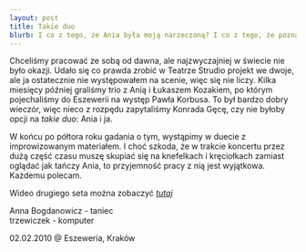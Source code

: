 ```yaml
---
layout: post
title: Takie duo
blurb: I co z tego, że Ania była moją narzeczoną? I co z tego, że poznaliśmy się w pracy i razem realizowaliśmy różne przedsięwzięcia? Trudno w to uwierzyć, ale nigdy nie udało nam się po prostu razem wystąpić na scenie. 
---
```

Chceliśmy pracować ze sobą od dawna, ale najzwyczajniej w 
świecie nie było okazji. Udało się co prawda zrobić w Teatrze
Strudio projekt we dwoje, ale ja ostatecznie nie występowałem 
na scenie, więc się nie liczy. Kilka miesięcy później graliśmy 
trio z Anią i Łukaszem Kozakiem, po którym pojechaliśmy do 
Eszewerii na występ Pawła Korbusa. To był bardzo dobry wieczór, 
więc nieco z rozpędu zapytaliśmy Konrada Gęcę, czy nie byłoby 
opcji na *takie duo*: Ania i ja.

W końcu po półtora roku gadania o tym, wystąpimy w duecie z
improwizowanym materiałem. I choć szkoda, że w trakcie 
koncertu przez dużą część czasu muszę skupiać się na knefelkach
i kręciołkach zamiast oglądać jak tańczy Ania, to przyjemność
pracy z nią jest wyjątkowa. Każdemu polecam.

Wideo drugiego seta można zobaczyć *[tutaj](http://vimeo.com/video/9180888 "Dokumentacja wideo")*

Anna Bogdanowicz - taniec<br />
trzewiczek - komputer<br />

<span>02.02.2010 @</span> Eszeweria, Kraków<br />
